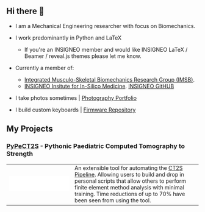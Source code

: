 ## Hi there 👋
- I am a Mechanical Engineering researcher with focus on Biomechanics.
- I work predominantly in Python and LaTeX
    - If you're an INSIGNEO member and would like INSIGNEO LaTeX / Beamer / reveal.js themes please let me know.

- Currently a member of:
  - [Integrated Musculo-Skeletal Biomechanics Research Group (IMSB)](https://www.sheffield.ac.uk/imsb).
  - [INSIGNEO Insitute for In-Silico Medicine](https://www.sheffield.ac.uk/insigneo). [INSIGNEO GitHUB](https://github.com/INSIGNEO)
  
- I take photos sometimes | [Photography Portfolio](https://wirestock.io/haivu)

- I build custom keyboards | [Firmware Repository](https://github.com/HaivuUK/Keyboard_Software_Builds)

## My Projects

### [PyPeCT2S](https://github.com/INSIGNEO/PyPeCT2S) - Pythonic Paediatric Computed Tomography to Strength

<table>
  <td>
    <a href="https://github.com/INSIGNEO/PyPeCT2S">
      <img src="https://github.com/INSIGNEO/PyPeCT2S/blob/main/icons/big_logo.svg" width="100%" alt="PyPeCT2S Logo">
    </a>
  </td>
  <td>
    An extensible tool for automating the <a href="https://ct2s.insigneo.org/ct2s/"><alt>CT2S Pipeline</alt></a>. Allowing users to build and drop in personal scripts that allow others to perform finite element method analysis with minimal training.
    Time reductions of up to 70% have been seen from using the tool.
  </td>
</table>
<!--
**HaivuUK/HaivuUK** is a ✨ _special_ ✨ repository because its `README.md` (this file) appears on your GitHub profile.

Here are some ideas to get you started:

- 🔭 I’m currently working on ...
- 🌱 I’m currently learning ...
- 👯 I’m looking to collaborate on ...
- 🤔 I’m looking for help with ...
- 💬 Ask me about ...
- 📫 How to reach me: ...
- 😄 Pronouns: ...
- ⚡ Fun fact: ...
-->

